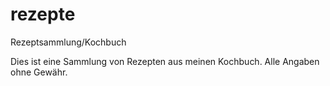 rezepte
=======

Rezeptsammlung/Kochbuch

Dies ist eine Sammlung von Rezepten aus meinen Kochbuch. Alle Angaben ohne Gewähr.